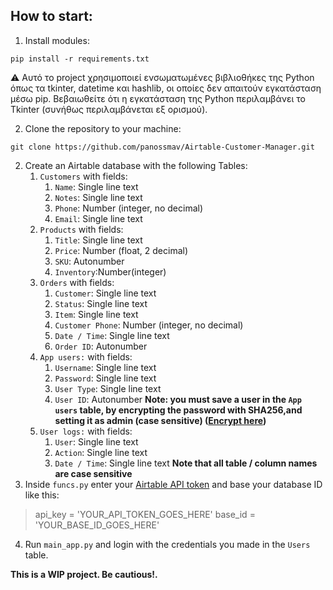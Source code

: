 ## How to start:
1. Install modules:
``` 
pip install -r requirements.txt
```
⚠ Αυτό το project χρησιμοποιεί ενσωματωμένες βιβλιοθήκες της Python όπως τα tkinter, datetime και hashlib, οι οποίες δεν απαιτούν εγκατάσταση μέσω pip. Βεβαιωθείτε ότι η εγκατάσταση της Python περιλαμβάνει το Tkinter (συνήθως περιλαμβάνεται εξ ορισμού).


2. Clone the repository to your machine:
``` git
git clone https://github.com/panossmav/Airtable-Customer-Manager.git
```
2. Create an Airtable database with the following Tables:
	1. `Customers` with fields:
		1. `Name`: Single line text
		2. `Notes`: Single line text
		3. `Phone`: Number (integer, no decimal)
		4. `Email`: Single line text
	2. `Products` with fields:
		1. `Title`: Single line text 
		2. `Price`: Number (float, 2 decimal)
		3. `SKU`: Autonumber
		4. `Inventory`:Number(integer)
	3. `Orders` with fields:
		1. `Customer`: Single line text
		2. `Status`: Single line text
		3. `Item`: Single line text
		4. `Customer Phone`: Number (integer, no decimal)
		5. `Date / Time`: Single line text
		6. `Order ID`: Autonumber
	4. `App users:` with fields:
		1. `Username`: Single line text
		2. `Password`: Single line text
		3. `User Type`: Single line text
		4. `User ID`: Autonumber
		**Note: you must save a user in the `App users` table, by encrypting the password with SHA256,and setting it as admin (case sensitive) ([Encrypt here](https://emn178.github.io/online-tools/sha256.html))**
	5. `User logs:` with fields:
		1. `User`: Single line text
		2. `Action`: Single line text
		3. `Date / Time`: Single line text
	**Note that all table / column names are case sensitive**
3. Inside `funcs.py` enter your [Airtable API token](https://airtable.com/create/tokens) and base your database ID like this:
>	api_key = 'YOUR_API_TOKEN_GOES_HERE'
>	base_id = 'YOUR_BASE_ID_GOES_HERE'

4. Run `main_app.py` and login with the credentials you made in the `Users` table.

**This is a WIP project. Be cautious!.**

